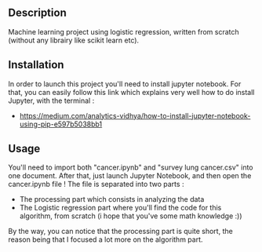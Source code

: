 ## Description

Machine learning project using logistic regression, written from scratch (without any librairy like scikit learn etc).

## Installation

In order to launch this project you'll need to install jupyter notebook.
For that, you can easily follow this link which explains very well how to do install Jupyter, with the terminal :
- https://medium.com/analytics-vidhya/how-to-install-jupyter-notebook-using-pip-e597b5038bb1

## Usage

You'll need to import both "cancer.ipynb" and "survey lung cancer.csv" into one document.
After that, just launch Jupyter Notebook, and then open the cancer.ipynb file !
The file is separated into two parts :
- The processing part which consists in analyzing the data
- The Logistic regression part where you'll find the code for this algorithm, from scratch (i hope that you've some math knowledge :))

By the way, you can notice that the processing part is quite short, the reason being that I focused a lot more on the algorithm part.
